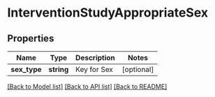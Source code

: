 # InterventionStudyAppropriateSex

## Properties
Name | Type | Description | Notes
------------ | ------------- | ------------- | -------------
**sex_type** | **string** | Key for Sex | [optional] 

[[Back to Model list]](../README.md#documentation-for-models) [[Back to API list]](../README.md#documentation-for-api-endpoints) [[Back to README]](../README.md)


